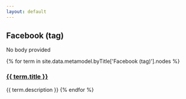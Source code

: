 ```yaml
---
layout: default
---
```

<style>
.initial-content {
  padding-left:5%;
  padding-right:25px;
}
</style>

## Facebook (tag)

No body provided

{% for term in site.data.metamodel.byTitle['Facebook (tag)'].nodes %}
### <a href='/_pages/embed?t={{ term.title }}'>{{ term.title }}</a>

{{ term.description }}
{% endfor %}
